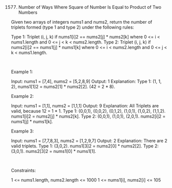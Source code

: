 1577. Number of Ways Where Square of Number Is Equal to Product of Two Numbers

Given two arrays of integers nums1 and nums2, return the number of triplets formed (type 1 and type 2) under the following rules:

Type 1: Triplet (i, j, k) if nums1[i]2 == nums2[j] * nums2[k] where 0 <= i < nums1.length and 0 <= j < k < nums2.length.
Type 2: Triplet (i, j, k) if nums2[i]2 == nums1[j] * nums1[k] where 0 <= i < nums2.length and 0 <= j < k < nums1.length.

 

Example 1:

Input: nums1 = [7,4], nums2 = [5,2,8,9]
Output: 1
Explanation: Type 1: (1, 1, 2), nums1[1]2 = nums2[1] * nums2[2]. (42 = 2 * 8). 


Example 2:

Input: nums1 = [1,1], nums2 = [1,1,1]
Output: 9
Explanation: All Triplets are valid, because 12 = 1 * 1.
Type 1: (0,0,1), (0,0,2), (0,1,2), (1,0,1), (1,0,2), (1,1,2).  nums1[i]2 = nums2[j] * nums2[k].
Type 2: (0,0,1), (1,0,1), (2,0,1). nums2[i]2 = nums1[j] * nums1[k].


Example 3:

Input: nums1 = [7,7,8,3], nums2 = [1,2,9,7]
Output: 2
Explanation: There are 2 valid triplets.
Type 1: (3,0,2).  nums1[3]2 = nums2[0] * nums2[2].
Type 2: (3,0,1).  nums2[3]2 = nums1[0] * nums1[1].


 

Constraints:

1 <= nums1.length, nums2.length <= 1000
1 <= nums1[i], nums2[i] <= 105